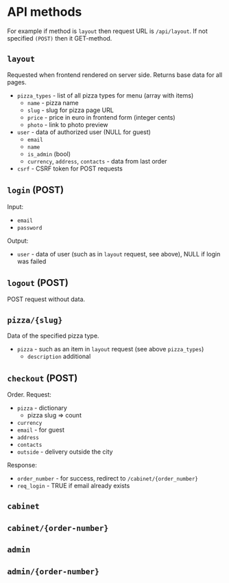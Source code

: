 # API methods

For example if method is `layout` then request URL is `/api/layout`.
If not specified `(POST)` then it GET-method. 

## `layout`

Requested when frontend rendered on server side.
Returns base data for all pages.

* `pizza_types` - list of all pizza types for menu (array with items)
    * `name` - pizza name
    * `slug` - slug for pizza page URL
    * `price` - price in euro in frontend form (integer cents)
    * `photo` - link to photo preview
* `user` - data of authorized user (NULL for guest)
    * `email`
    * `name`
    * `is_admin` (bool)
    * `currency`, `address`, `contacts` - data from last order
* `csrf` - CSRF token for POST requests

## `login` (POST)

Input:

* `email`
* `password`

Output:

* `user` - data of user (such as in `layout` request, see above), NULL if login was failed

## `logout` (POST)

POST request without data.

## `pizza/{slug}`

Data of the specified pizza type.

* `pizza` -  such as an item in `layout` request (see above `pizza_types`)
    * `description` additional

## `checkout` (POST)

Order. Request:

* `pizza` - dictionary
    * pizza slug => count
* `currency`
* `email` - for guest
* `address`
* `contacts`
* `outside` - delivery outside the city

Response:

* `order_number` - for success, redirect to `/cabinet/{order_number}`
* `req_login` - TRUE if email already exists 

## `cabinet`

## `cabinet/{order-number}`

## `admin`

## `admin/{order-number}`
